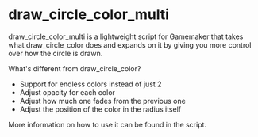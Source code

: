 # draw_circle_color_multi
draw_circle_color_multi is a lightweight script for Gamemaker that takes what draw_circle_color does and expands on it by giving you more control over how the circle is drawn.

What's different from draw_circle_color?

* Support for endless colors instead of just 2
* Adjust opacity for each color
* Adjust how much one fades from the previous one
* Adjust the position of the color in the radius itself

More information on how to use it can be found in the script.
